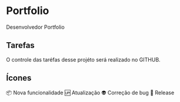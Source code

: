 # Portfolio
Desenvolvedor Portfolio

## Tarefas
O controle das taréfas desse projéto será realizado no GITHUB.

## Ícones
:package: Nova funcionalidade
:up: Atualização
:alien: Correção de bug
:checkered_flag: Release